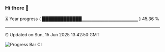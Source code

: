 ### Hi there 👋

⏳ Year progress { █████████████▁▁▁▁▁▁▁▁▁▁▁▁▁▁▁▁▁ } 45.36 %

---

⏰ Updated on Sun, 15 Jun 2025 13:42:50 GMT

![Progress Bar CI](https://github.com/IshwaranRudhara/GIT-ACTION/workflows/Progress%20Bar%20CI/badge.svg)
